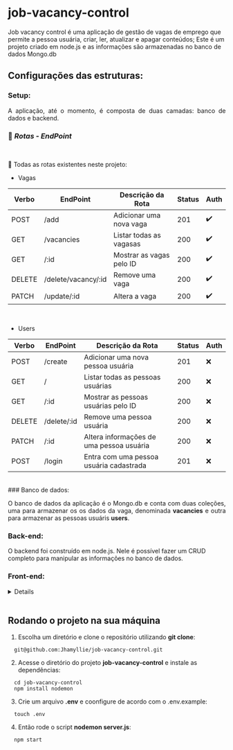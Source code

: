 # job-vacancy-control

Job vacancy control é uma aplicação de gestão de vagas de emprego que permite a pessoa usuária, criar, ler, atualizar e apagar conteúdos; Este é um projeto criado em node.js e as informações são armazenadas no banco de dados Mongo.db

   <summary>
   <h2>Configurações das estruturas:</h2>
   </summary>

<!-- ### 🏗️ *Arquitetura MVC - Camadas de controller e Model* -->


   ### Setup:

  <p align="justify">A aplicação, até o momento, é composta de duas camadas: banco de dados e backend.</p>

### 📌 *Rotas - EndPoint*

<br>

 📢 Todas as rotas existentes neste projeto:

- Vagas

| Verbo  |   EndPoint      |        Descrição da Rota                   | Status | Auth |
| ------ | --------------- | -------------------------------------------| ------ |------|
| POST   | /add            | Adicionar uma nova vaga                   |   201  |  ✔️  |
| GET    | /vacancies            | Listar todas as vagasas                     |   200  |  ✔️  |
| GET    | /:id            | Mostrar as vagas pelo ID                  |   200  |  ✔️  |
| DELETE | /delete/vacancy/:id            | Remove uma vaga                           |   200  |  ✔️  |
| PATCH  | /update/:id            | Altera a vaga                             |   200  |  ✔️  |
<br>

- Users

| Verbo  |   EndPoint      |        Descrição da Rota                   | Status | Auth |
| ------ | --------------- | -------------------------------------------| ------ |------|
| POST   | /create            | Adicionar uma nova pessoa usuária                   |   201  |  ❌  |
| GET    | /            | Listar todas as pessoas usuárias                     |   200  |  ❌  |
| GET    | /:id            | Mostrar as pessoas usuárias pelo ID                  |   200  |  ❌  |
| DELETE | /delete/:id            | Remove uma pessoa usuária                           |   200  |  ❌  |
| PATCH  | /:id            | Altera informações de uma pessoa usuária                             |   200  |  ❌  |
| POST   | /login            | Entra com uma pessoa usuária cadastrada                  |   201  |  ❌  |
<br>
  ### Banco de dados:

  <p align="justify">O banco de dados da aplicação é o Mongo.db e conta com duas coleções, uma para armazenar os os dados da vaga, denominada <strong>vacancies</strong> e outra para armazenar as pessoas usuáris <strong>users</strong>. </p>
</details>

### Back-end:

O backend foi construído em node.js. Nele é possível fazer um CRUD completo para manipular as informações no banco de dados.

### Front-end:
<details>
Readme em construção.
</details>
<br>

<summary>
<h2>Rodando o projeto na sua máquina</h2>
</summary>

  1. Escolha um diretório e clone o repositório utilizando **git clone**:
  ```
    git@github.com:Jhamyllie/job-vacancy-control.git
  ```

  2. Acesse o diretório do projeto **job-vacancy-control** e instale as dependências:
  ```
    cd job-vacancy-control
    npm install nodemon
  ```

  3. Crie um arquivo **.env** e coonfigure de acordo com o .env.example:
  ```
    touch .env
  ```

  4. Então rode o script **nodemon server.js**:
  ```
    npm start
  ```



  
